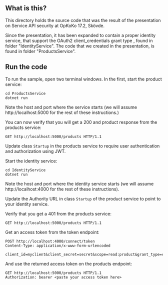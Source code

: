 What is this?
-------------

This directory holds the source code that was the result of the
presentation on Service API security at OpKoKo 17.2, Skövde.

Since the presentation, it has been expanded to contain a proper
identity service, that support the OAuth2 client_credentials grant
type , found in folder "IdentityService".  The code that we created in
the presentation, is found in folder "ProductsService".

## Run the code

To run the sample, open two terminal windows.  In the first, start the
product service:

```shell
cd ProductsService
dotnet run
```

Note the host and port where the service starts (we will assume
http://localhost:5000 for the rest of these instructions.)

You can now verify that you will get a 200 and product response from
the products service:

```
GET http://localhost:5000/products HTTP/1.1
```

Update class `Startup` in the products service to require user
authentication and authorization using JWT.

Start the identity service:

```shell
cd IdentityService
dotnet run 
```

Note the host and port where the identity service starts (we will
assume http://localhost:4000 for the rest of these instructions).

Update the Authority URL in class `Startup` of the product service to
point to your identity service.

Verify that you get a 401 from the products service:

```
GET http://localhost:5000/products HTTP/1.1
```

Get an access token from the token endpoint:

```
POST http://localhost:4000/connect/token
Content-Type: application/x-www-form-urlencoded

client_id=myclient&client_secret=secret&scope=read:product&grant_type=client_credentials
```

And use the returned access token on the products endpoint:

```
GET http://localhost:5000/products HTTP/1.1
Authorization: bearer <paste your access token here>
```

